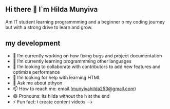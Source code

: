 ## Hi there 👋 I`m Hilda Munyiva   

Am IT student learning programmming and a beginner o my coding journey but with a strong drive to learn and grow.
## my development 


- 🔭 I’m currently working on how fixing bugs and project documentation  
- 🌱 I’m currently learning programmming other languages
- 👯 I’m looking to collaborate with contributors to add new features and optimize performance
- 🤔 I’m looking for help with learning HTML
- 💬 Ask me about pthyon
- 📫 How to reach me: email.(munyivahilda253@gmail.com)
- 😄 Pronouns: its hilda without the h at the end 
- ⚡ Fun fact: i create content videos 
-->
